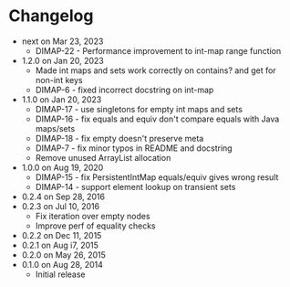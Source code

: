 Changelog
===========

* next on Mar 23, 2023
  * DIMAP-22 - Performance improvement to int-map range function
* 1.2.0 on Jan 20, 2023
  * Made int maps and sets work correctly on contains? and get for non-int keys
  * DIMAP-6 - fixed incorrect docstring on int-map
* 1.1.0 on Jan 20, 2023
  * DIMAP-17 - use singletons for empty int maps and sets
  * DIMAP-16 - fix equals and equiv don't compare equals with Java maps/sets
  * DIMAP-18 - fix empty doesn't preserve meta
  * DIMAP-7 - fix minor typos in README and docstring
  * Remove unused ArrayList allocation
* 1.0.0 on Aug 19, 2020
  * DIMAP-15 - fix PersistentIntMap equals/equiv gives wrong result
  * DIMAP-14 - support element lookup on transient sets
* 0.2.4 on Sep 28, 2016
* 0.2.3 on Jul 10, 2016
  * Fix iteration over empty nodes
  * Improve perf of equality checks
* 0.2.2 on Dec 11, 2015
* 0.2.1 on Aug i7, 2015
* 0.2.0 on May 26, 2015
* 0.1.0 on Aug 28, 2014
  * Initial release
